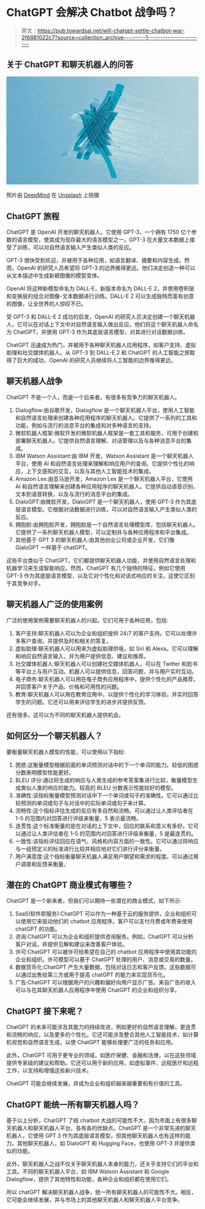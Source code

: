 # ChatGPT 会解决 Chatbot 战争吗？

> 原文：<https://pub.towardsai.net/will-chatgpt-settle-chatbot-war-2f6881022c7?source=collection_archive---------1----------------------->

## 关于 ChatGPT 和聊天机器人的问答

![](img/c6444cf0eb74d97014fd06cd16936a82.png)

照片由 [DeepMind](https://unsplash.com/@deepmind?utm_source=medium&utm_medium=referral) 在 [Unsplash](https://unsplash.com?utm_source=medium&utm_medium=referral) 上拍摄

## ChatGPT 旅程

ChatGPT 是 OpenAI 开发的聊天机器人。它使用 GPT-3，一个拥有 1750 亿个参数的语言模型，使其成为现存最大的语言模型之一。GPT-3 在大量文本数据上接受了训练，可以对自然语言输入产生类似人类的反应。

GPT-3 很快受到欢迎，并被用于各种应用，如语言翻译、摘要和内容生成。然而，OpenAI 的研究人员希望将 GPT-3 的边界推得更远。他们决定创造一种可以从文本描述中生成新颖图像的模型变体。

OpenAI 将这种新模型命名为 DALL-E，新版本命名为 DALL-E 2，并使用卷积层和变换层的组合对图像-文本数据进行训练。DALL-E 2 可以生成独特而富有创意的图像，让全世界的人惊叹不已。

受 GPT-3 和 DALL-E 2 成功的启发，OpenAI 的研究人员决定创建一个聊天机器人，它可以在对话上下文中对自然语言输入做出反应。他们将这个聊天机器人命名为 ChatGPT，并使用 GPT-3 作为其底层语言模型，对其进行对话数据训练。

ChatGPT 迅速成为热门，并被用于各种聊天机器人应用程序，如客户支持、虚拟助理和社交媒体机器人。从 GPT-3 到 DALL-E 2 和 ChatGPT 的人工智能之旅取得了巨大的成功，OpenAI 的研究人员继续将人工智能的边界推得更远。

## 聊天机器人战争

ChatGPT 不是一个人，而是一个后来者。有很多有竞争力的聊天机器人。

1.  Dialogflow:由谷歌开发，Dialogflow 是一个聊天机器人平台，使用人工智能和自然语言处理来创建各种应用程序的聊天机器人。它提供了一系列的工具和功能，例如与流行的消息平台的集成和对多种语言的支持。
2.  微软机器人框架:微软开发的微软机器人框架是一套工具和服务，可用于创建和部署聊天机器人。它提供自然语言理解、对话管理以及与各种消息平台的集成。
3.  IBM Watson Assistant:由 IBM 开发，Watson Assistant 是一个聊天机器人平台，使用 AI 和自然语言处理来理解和响应用户的查询。它提供个性化的响应，上下文感知的交互，以及与其他人工智能技术的集成。
4.  Amazon Lex:由亚马逊开发，Amazon Lex 是一个聊天机器人平台，它使用 AI 和自然语言理解来创建各种应用程序的聊天机器人。它提供自动语音识别、文本到语音转换，以及与流行的消息平台的集成。
5.  DialoGPT:由微软开发，DialoGPT 是一个聊天机器人，使用 GPT-3 作为其底层语言模型。它根据对话数据进行训练，可以对自然语言输入产生类似人类的反应。
6.  拥抱脸:由拥抱脸开发，拥抱脸是一个自然语言处理模型库，包括聊天机器人。它提供了一系列聊天机器人模型，可以定制并与各种应用程序和平台集成。
7.  其他基于 GPT 3 的聊天机器人:由其他创业公司或企业开发，它们像 GialoGPT 一样基于 chatGPT。

这些平台类似于 ChatGPT，它们都提供聊天机器人功能，并使用自然语言处理和机器学习来生成智能响应。然而，ChatGPT 有几个独特的特征，例如它使用 GPT-3 作为其底层语言模型，以及它对个性化和对话式响应的关注，这使它区别于其竞争对手。

## 聊天机器人广泛的使用案例

广泛的使用案例需要聊天机器人的兴起。它们可用于各种应用，包括:

1.  客户支持:聊天机器人可以为企业和组织提供 24/7 的客户支持。它可以处理许多客户查询，并提供及时和相关的答复。
2.  虚拟助理:聊天机器人可以用来为虚拟助理供电，如 Siri 和 Alexa。它可以理解和响应自然语言输入，并为用户提供信息、建议和推荐。
3.  社交媒体机器人:聊天机器人可以创建社交媒体机器人，可以在 Twitter 和脸书等平台上与用户互动。机器人可以提供信息，回答问题，并与用户实时互动。
4.  电子商务:聊天机器人可以用在电子商务应用程序中，提供个性化的产品推荐，并回答客户关于产品、价格和可用性的问题。
5.  教育:聊天机器人可以用在教育应用中，以提供个性化的学习体验，并实时回答学生的问题。它还可以用来评估学生的进步并提供反馈。

还有很多。这可以为不同的聊天机器人提供机会。

## 如何区分一个聊天机器人？

要衡量聊天机器人模型的性能，可以使用以下指标:

1.  困惑:这衡量模型根据前面的单词预测对话中的下一个单词的能力。较低的困惑分数表明模型性能更好。
2.  BLEU 评分:通过将生成的响应与人类生成的参考答案集进行比较，衡量模型生成类似人类的响应的能力。较高的 BLEU 分数表示性能较好的模型。
3.  准确性:该指标衡量模型预测对话中下一个单词或句子的准确性。它可以通过比较预测的单词或句子与对话中的实际单词或句子来计算。
4.  流畅性:这个指标评估生成的反应有多自然和流畅。可以通过让人类评估者在 1-5 的范围内对回答进行评级来衡量，5 表示最流畅。
5.  连贯性:这个标准衡量的是在对话的上下文中，回应的联系和意义有多好。它可以通过让人类评估者在 1-5 的范围内对回答进行评级来衡量，5 是最连贯的。
6.  一致性:该指标评估回应在语气、风格和内容方面的一致性。它可以通过将响应与一组预定义的标准进行比较并相应地对它们进行评分来衡量。
7.  用户满意度:这个指标衡量聊天机器人满足用户期望和需求的程度。可以通过用户调查和反馈来衡量。

## 潜在的 ChatGPT 商业模式有哪些？

ChatGPT 是一个新来者，但我们可以期待一些潜在的商业模式，如下所示:

1.  SaaS(软件即服务):ChatGPT 可以作为一种基于云的服务提供，企业和组织可以使用它来驱动他们的 chatbot 应用程序。客户可以支付月费或年费来使用 chatGPT 的功能。
2.  咨询:ChatGPT 可以为企业和组织提供咨询服务。例如，ChatGPT 可以分析客户对话，并提供见解和建议来改善客户体验。
3.  许可:ChatGPT 可以被许可给希望在自己的 chatbot 应用程序中使用其功能的企业和组织。许可模型可以基于 ChatGPT 处理的用户、消息或交易的数量。
4.  数据货币化:ChatGPT 产生大量数据，包括对话日志和客户反馈。这些数据可以通过出售给第三方或用于提高 chatGPT 的能力来实现货币化。
5.  广告:ChatGPT 可以根据用户的兴趣和偏好向用户显示广告。来自广告的收入可以与在其聊天机器人应用程序中使用 ChatGPT 的企业和组织分享。

## ChatGPT 接下来呢？

ChatGPT 的未来可能涉及其能力的持续改进，例如更好的自然语言理解，更连贯和流畅的响应，以及更多的个性化。它还可能涉及整合其他人工智能技术，如计算机视觉和自然语言生成，以使 ChatGPT 能够处理更广泛的任务和应用。

此外，ChatGPT 可用于更专业的领域，如医疗保健、金融和法律，以在这些领域提供专家级的建议和帮助。它还可以用于新的应用，如虚拟事件、远程医疗和远程工作，以支持和增强这些新兴技术。

ChatGPT 可能会继续发展，并成为企业和组织越来越重要和有价值的工具。

## ChatGPT 能统一所有聊天机器人吗？

基于以上分析，ChatGPT 了结 chatbot 大战的可能性不大，因为市面上有很多聊天机器人和聊天机器人平台，各有各的优缺点。ChatGPT 是一个非常先进的聊天机器人，它使用 GPT 3 作为其底层语言模型，但其他聊天机器人也有这样的能力。其他聊天机器人，如 DialoGPT 和 Hugging Face，也使用 GPT-3 并提供类似的功能。

此外，聊天机器人之战不仅关乎聊天机器人本身的能力，还关乎支持它们的平台和工具。不同的聊天机器人平台，如 IBM Watson Assistant 和 Google Dialogflow，提供了其他特性和功能，各种企业和组织都在使用它们。

所以 chatGPT 解决聊天机器人战争，统一所有聊天机器人的可能性不大。相反，它可能会继续发展，并与市场上的其他聊天机器人和聊天机器人平台竞争。